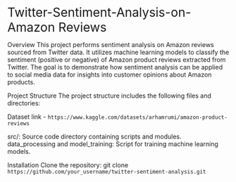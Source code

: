 <span style="font-size:2.0em;">Twitter-Sentiment-Analysis-on-Amazon Reviews</span>

Overview
This project performs sentiment analysis on Amazon reviews sourced from Twitter data. It utilizes machine learning models to classify the sentiment (positive or negative) of Amazon product reviews extracted from Twitter. The goal is to demonstrate how sentiment analysis can be applied to social media data for insights into customer opinions about Amazon products.

Project Structure
The project structure includes the following files and directories:

Dataset link - `https://www.kaggle.com/datasets/arhamrumi/amazon-product-reviews`

src/: Source code directory containing scripts and modules.
data_processing and model_training: Script for training machine learning models.

Installation
Clone the repository:
git clone `https://github.com/your_username/twitter-sentiment-analysis.git`
